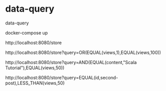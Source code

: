 # data-query
data-query

docker-compose up

http://localhost:8080/store

http://localhost:8080/store?query=OR(EQUAL(views,1),EQUAL(views,100))

http://localhost:8080/store?query=AND(EQUAL(content,"Scala Tutorial"),EQUAL(views,50))

http://localhost:8080/store?query=EQUAL(id,second-post),LESS_THAN(views,50)